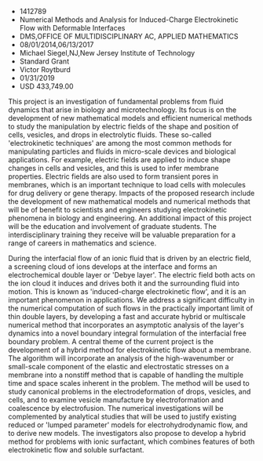
* 1412789
* Numerical Methods and Analysis for Induced-Charge Electrokinetic Flow with Deformable Interfaces
* DMS,OFFICE OF MULTIDISCIPLINARY AC, APPLIED MATHEMATICS
* 08/01/2014,06/13/2017
* Michael Siegel,NJ,New Jersey Institute of Technology
* Standard Grant
* Victor Roytburd
* 01/31/2019
* USD 433,749.00

This project is an investigation of fundamental problems from fluid dynamics
that arise in biology and microtechnology. Its focus is on the development of
new mathematical models and efficient numerical methods to study the
manipulation by electric fields of the shape and position of cells, vesicles,
and drops in electrolytic fluids. These so-called 'electrokinetic techniques'
are among the most common methods for manipulating particles and fluids in
micro-scale devices and biological applications. For example, electric fields
are applied to induce shape changes in cells and vesicles, and this is used to
infer membrane properties. Electric fields are also used to form transient pores
in membranes, which is an important technique to load cells with molecules for
drug delivery or gene therapy. Impacts of the proposed research include the
development of new mathematical models and numerical methods that will be of
benefit to scientists and engineers studying electrokinetic phenomena in biology
and engineering. An additional impact of this project will be the education and
involvement of graduate students. The interdisciplinary training they receive
will be valuable preparation for a range of careers in mathematics and science.

During the interfacial flow of an ionic fluid that is driven by an electric
field, a screening cloud of ions develops at the interface and forms an
electrochemical double layer or 'Debye layer'. The electric field both acts on
the ion cloud it induces and drives both it and the surrounding fluid into
motion. This is known as 'induced-charge electrokinetic flow', and it is an
important phenomenon in applications. We address a significant difficulty in the
numerical computation of such flows in the practically important limit of thin
double layers, by developing a fast and accurate hybrid or multiscale numerical
method that incorporates an asymptotic analysis of the layer's dynamics into a
novel boundary integral formulation of the interfacial free boundary problem. A
central theme of the current project is the development of a hybrid method for
electrokinetic flow about a membrane. The algorithm will incorporate an analysis
of the high-wavenumber or small-scale component of the elastic and electrostatic
stresses on a membrane into a nonstiff method that is capable of handling the
multiple time and space scales inherent in the problem. The method will be used
to study canonical problems in the electrodeformation of drops, vesicles, and
cells, and to examine vesicle manufacture by electroformation and coalescence by
electrofusion. The numerical investigations will be complemented by analytical
studies that will be used to justify existing reduced or 'lumped parameter'
models for electrohydrodynamic flow, and to derive new models. The investigators
also propose to develop a hybrid method for problems with ionic surfactant,
which combines features of both electrokinetic flow and soluble surfactant.
